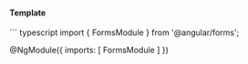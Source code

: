 <h4 class="miami template">Template</h4>
``` typescript
import { FormsModule } 
    from '@angular/forms';

@NgModule({
  imports: [ FormsModule ]
})
```
